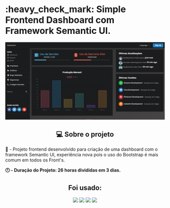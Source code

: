 <h1>:heavy_check_mark: Simple Frontend Dashboard com Framework Semantic UI.</h1>

<img src="images/avatar/home.png" alt="homepage"/>

<h2 align="center">💻 Sobre o projeto</h2>

:wave: - Projeto frontend desenvolvido para criação de uma dashboard com o framework Semantic UI, experiência nova pois o uso do Bootstrap é mais comum em todos os Front's.
<br>

<b>:clock12: - Duração do Projeto: 26 horas divididas em 3 dias.</b>

<h2 align="center">Foi usado:</h2>

<div align="center">
<img src="https://img.shields.io/badge/HTML5-E34F26?style=for-the-badge&logo=html5&logoColor=white" /> <img src="https://img.shields.io/badge/CSS3-1572B6?style=for-the-badge&logo=css3&logoColor=wh" />
<img src="https://img.shields.io/badge/JavaScript-323330?style=for-the-badge&logo=javascript&logoColor=F7DF1E" /> 
  <img src="https://img.shields.io/badge/ChartJS-FF6384?style=for-the-badge&logo=chart-dot-js&logoColor=white" /> 
  
</div>
